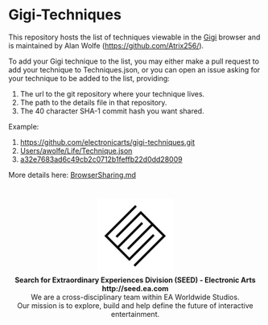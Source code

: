 # Gigi-Techniques

This repository hosts the list of techniques viewable in the [Gigi](https://github.com/electronicarts/gigi/) browser and is maintained by Alan Wolfe (https://github.com/Atrix256/).

To add your Gigi technique to the list, you may either make a pull request to add your technique to Techniques.json, or you can open an issue asking for your technique to be added to the list, providing:

1. The url to the git repository where your technique lives.
1. The path to the details file in that repository.
1. The 40 character SHA-1 commit hash you want shared.

Example:

1. https://github.com/electronicarts/gigi-techniques.git
1. [Users/awolfe/Life/Technique.json](Users/awolfe/Life/Technique.json)
1. [a32e7683ad6c49cb2c0712b1feffb22d0dd28009](https://github.com/electronicarts/gigi-techniques/commit/a32e7683ad6c49cb2c0712b1feffb22d0dd28009)

More details here: [BrowserSharing.md](https://github.com/electronicarts/gigi/blob/main/readme/BrowserSharing.md)

#

<p align="center"><a href="https://seed.ea.com"><img src="SEED.jpg" width="150px"></a><br>
<b>Search for Extraordinary Experiences Division (SEED) - Electronic Arts <br> http://seed.ea.com</b><br>
We are a cross-disciplinary team within EA Worldwide Studios.<br>
Our mission is to explore, build and help define the future of interactive entertainment.</p>
